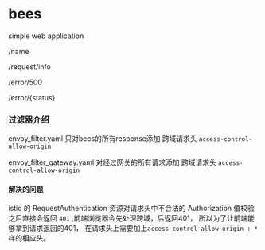 # bees
simple web application



/name

/request/info

/error/500

/error/{status}

### 过滤器介绍

envoy_filter.yaml
只对bees的所有response添加 跨域请求头 `access-control-allow-origin`

envoy_filter_gateway.yaml
对经过网关的所有请求添加 跨域请求头 `access-control-allow-origin`

#### 解决的问题
istio 的 RequestAuthentication 资源对请求头中不合法的 Authorization 值校验之后直接会返回 `401` ,前端浏览器会先处理跨域，后返回401， 所以为了让前端能够拿到请求返回的401， 在请求头上需要加上`access-control-allow-origin : *` 样的相应头。
